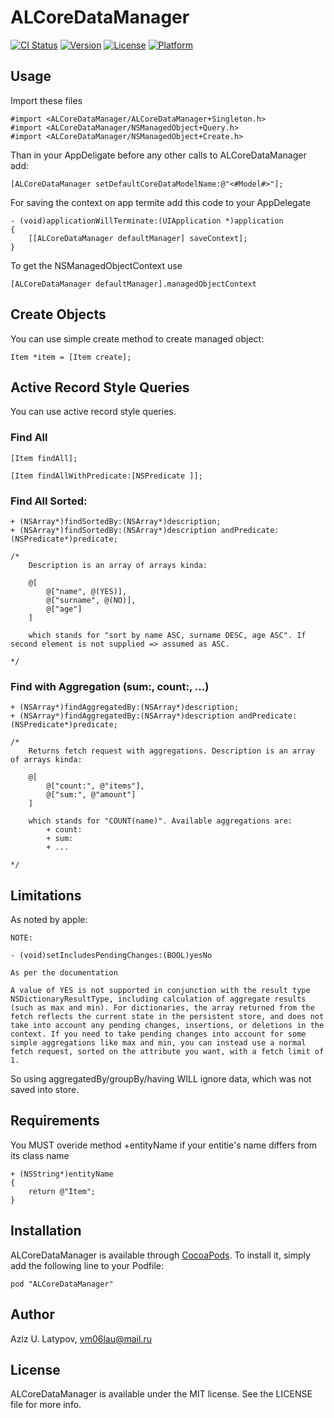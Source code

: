 # ALCoreDataManager

[![CI Status](http://img.shields.io/travis/appleios/ALCoreDataManager.svg?style=flat)](https://travis-ci.org/appleios/ALCoreDataManager)
[![Version](https://img.shields.io/cocoapods/v/ALCoreDataManager.svg?style=flat)](http://cocoadocs.org/docsets/ALCoreDataManager)
[![License](https://img.shields.io/cocoapods/l/ALCoreDataManager.svg?style=flat)](http://cocoadocs.org/docsets/ALCoreDataManager)
[![Platform](https://img.shields.io/cocoapods/p/ALCoreDataManager.svg?style=flat)](http://cocoadocs.org/docsets/ALCoreDataManager)

## Usage

Import these files
```objc
#import <ALCoreDataManager/ALCoreDataManager+Singleton.h>
#import <ALCoreDataManager/NSManagedObject+Query.h>
#import <ALCoreDataManager/NSManagedObject+Create.h>
```

Than in your AppDeligate before any other calls to ALCoreDataManager add:
```objc
[ALCoreDataManager setDefaultCoreDataModelName:@"<#Model#>"];
```

For saving the context on app termite add this code to your AppDelegate
```objc
- (void)applicationWillTerminate:(UIApplication *)application
{
    [[ALCoreDataManager defaultManager] saveContext];
}
```

To get the NSManagedObjectContext use
```objc
[ALCoreDataManager defaultManager].managedObjectContext
```

## Create Objects

You can use simple create method to create managed object:
```objc
Item *item = [Item create];
```

## Active Record Style Queries

You can use active record style queries.

### Find All
```objc
[Item findAll];

[Item findAllWithPredicate:[NSPredicate ]];
```

### Find All Sorted:

```objc
+ (NSArray*)findSortedBy:(NSArray*)description;
+ (NSArray*)findSortedBy:(NSArray*)description andPredicate:(NSPredicate*)predicate;

/*
	Description is an array of arrays kinda:

	@[
		@["name", @(YES)],
		@["surname", @(NO)],
		@["age"]
	]

	which stands for "sort by name ASC, surname DESC, age ASC". If second element is not supplied => assumed as ASC.

*/
```

### Find with Aggregation (sum:, count:, ...)

```objc
+ (NSArray*)findAggregatedBy:(NSArray*)description;
+ (NSArray*)findAggregatedBy:(NSArray*)description andPredicate:(NSPredicate*)predicate;

/*
	Returns fetch request with aggregations. Description is an array of arrays kinda:

	@[
		@["count:", @"items"],
		@["sum:", @"amount"]
	]

	which stands for "COUNT(name)". Available aggregations are:
		+ count:
		+ sum:
		+ ...

*/
```

## Limitations

As noted by apple:
```
NOTE:

- (void)setIncludesPendingChanges:(BOOL)yesNo

As per the documentation

A value of YES is not supported in conjunction with the result type  NSDictionaryResultType, including calculation of aggregate results (such as max and min). For dictionaries, the array returned from the fetch reflects the current state in the persistent store, and does not take into account any pending changes, insertions, or deletions in the context. If you need to take pending changes into account for some simple aggregations like max and min, you can instead use a normal fetch request, sorted on the attribute you want, with a fetch limit of 1.
```

So using aggregatedBy/groupBy/having WILL ignore data, which was not saved into store.

## Requirements

You MUST overide method +entityName if your entitie's name differs from its class name

```objc
+ (NSString*)entityName
{
	return @"Item";
}
```

## Installation

ALCoreDataManager is available through [CocoaPods](http://cocoapods.org). To install
it, simply add the following line to your Podfile:

    pod "ALCoreDataManager"

## Author

Aziz U. Latypov, vm06lau@mail.ru

## License

ALCoreDataManager is available under the MIT license. See the LICENSE file for more info.

